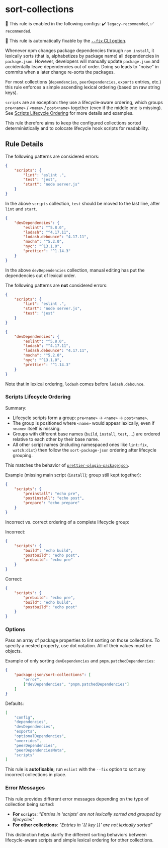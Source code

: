 # sort-collections

💼 This rule is enabled in the following configs: ✔️ `legacy-recommended`, ✅ `recommended`.

🔧 This rule is automatically fixable by the [`--fix` CLI option](https://eslint.org/docs/latest/user-guide/command-line-interface#--fix).

<!-- end auto-generated rule header -->

Whenever npm changes package dependencies through `npm install`, it lexically sorts (that is, alphabetizes by package name) all dependencies in `package.json`.
However, developers will manually update `package.json` and accidentally leave dependencies out of order.
Doing so leads to "noise" in commits when a later change re-sorts the packages.

For most collections (`dependencies`, `peerDependencies`, `exports` entries, etc.) this rule enforces a simple ascending lexical ordering (based on raw string keys).

`scripts` are an exception: they use a lifecycle‑aware ordering, which groups `pre<name>` / `<name>` / `post<name>` together (even if the middle one is missing).
See [Scripts Lifecycle Ordering](#scripts-lifecycle-ordering) for more details and examples.

This rule therefore aims to keep the configured collections sorted deterministically and to colocate lifecycle hook scripts for readability.

## Rule Details

The following patterns are considered errors:

<!-- eslint-disable jsonc/sort-keys -->

```json
{
	"scripts": {
		"lint": "eslint .",
		"test": "jest",
		"start": "node server.js"
	}
}
```

<!-- eslint-enable jsonc/sort-keys -->

In the above `scripts` collection, `test` should be moved to the last line, after `lint` and `start`.

```json
{
	"devDependencies": {
		"eslint": "^5.8.0",
		"lodash": "^4.17.11",
		"lodash.debounce": "4.17.11",
		"mocha": "^5.2.0",
		"nyc": "^13.1.0",
		"prettier": "^1.14.3"
	}
}
```

In the above `devDependencies` collection, manual editing has put the dependencies out of lexical order.

The following patterns are **not** considered errors:

```json
{
	"scripts": {
		"lint": "eslint .",
		"start": "node server.js",
		"test": "jest"
	}
}
```

```json
{
	"devDependencies": {
		"eslint": "^5.8.0",
		"lodash": "^4.17.11",
		"lodash.debounce": "4.17.11",
		"mocha": "^5.2.0",
		"nyc": "^13.1.0",
		"prettier": "^1.14.3"
	}
}
```

Note that in lexical ordering, `lodash` comes before `lodash.debounce`.

### Scripts Lifecycle Ordering

Summary:

- Lifecycle scripts form a group: `pre<name>` → `<name>` → `post<name>`.
- The group is positioned where `<name>` would appear lexically, even if `<name>` itself is missing.
- Groups with different base names (`build`, `install`, `test`, ...) are ordered relative to each other by their base name.
- All other script names (including namespaced ones like `lint:fix`, `watch:dist`) then follow the `sort-package-json` ordering after lifecycle grouping.

This matches the behavior of [`prettier-plugin-packagejson`](https://github.com/matzkoh/prettier-plugin-packagejson).

Example (missing main script (`install`); group still kept together):

```json
{
	"scripts": {
		"preinstall": "echo pre",
		"postinstall": "echo post",
		"prepare": "echo prepare"
	}
}
```

Incorrect vs. correct ordering of a complete lifecycle group:

Incorrect:

```json
{
	"scripts": {
		"build": "echo build",
		"postbuild": "echo post",
		"prebuild": "echo pre"
	}
}
```

Correct:

```json
{
	"scripts": {
		"prebuild": "echo pre",
		"build": "echo build",
		"postbuild": "echo post"
	}
}
```

### Options

Pass an array of package properties to lint sorting on those collections.
To specify a nested property, use dot notation.
All of their values must be objects.

Example of only sorting `devDependencies` and `pnpm.patchedDependencies`:

```json
{
	"package-json/sort-collections": [
		"error",
		["devDependencies", "pnpm.patchedDependencies"]
	]
}
```

Defaults:

```json
[
	"config",
	"dependencies",
	"devDependencies",
	"exports",
	"optionalDependencies",
	"overrides",
	"peerDependencies",
	"peerDependenciesMeta",
	"scripts"
]
```

This rule is **autofixable**; run `eslint` with the `--fix` option to sort any incorrect collections in place.

### Error Messages

This rule provides different error messages depending on the type of collection being sorted:

- **For `scripts`**: _"Entries in 'scripts' are not lexically sorted and grouped by lifecycles"_
- **For other collections**: _"Entries in '{{ key }}' are not lexically sorted"_

This distinction helps clarify the different sorting behaviors between lifecycle-aware scripts and simple lexical ordering for other collections.
